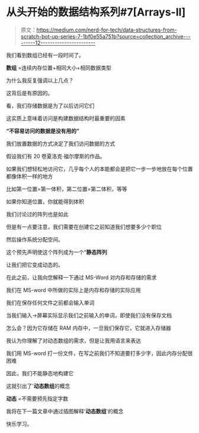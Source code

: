 # 从头开始的数据结构系列#7[Arrays-II]

> 原文：<https://medium.com/nerd-for-tech/data-structures-from-scratch-bot-up-series-7-1bf0e55a751b?source=collection_archive---------12----------------------->

我们看到数组已经有一段时间了。

**数组** =连续内存位置+相同大小+相同数据类型

为什么我反复强调以上几点？

这背后是有原因的。

看，我们存储数据是为了以后访问它们

这实质上意味着访问是构建数据结构时最重要的因素

**“不容易访问的数据是没有用的”**

我们放置数据的方式决定了我们访问数据的方式

假设我们有 20 卷夏洛克·福尔摩斯的作品。

如果我们想轻松地访问它，几乎每个人的本能都会是把它一步一步地放在每个位置都像体积一样的地方

比如第一位置=第一体积，第二位置=第二体积，等等

如果你知道位置，你就能得到体积

我们讨论过的阵列也是如此

但是有一点要注意，我们需要在创建它之前知道我们想要多少个职位

然后操作系统分配空间。

这个预先声明使这个阵列成为一个“**静态阵列**

让我们把它变成动态的。

在此之前，让我向您解释一下通过 MS-Word 对内存和存储的需求

我们在 MS-word 中所做的实际上是内存和存储的实际应用

我们在保存任何文件之前都会输入单词

当我们输入→屏幕实际显示我们之前输入的单词，即使我们没有保存文档

怎么会？因为它存储在 RAM 内存中，一旦我们保存它，它就进入存储器

我认为你理解了对动态数组的需求，但是让我用语言来表达

我们用 MS-word 打一份文件，在写之前我们不知道要打多少字，因此内存分配很困难

因此，我们不能静态地构建它

这就引出了'**动态数组**的概念

**动态** =不需要预先指定字数

我将在下一篇文章中通过插图解释'**动态数组**'的概念

快乐学习。